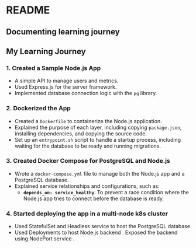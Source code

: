 # README 

## Documenting learning journey

## My Learning Journey

### 1. Created a Sample Node.js App
* A simple API to manage users and metrics.
* Used Express.js for the server framework.
* Implemented database connection logic with the `pg` library.

### 2. Dockerized the App
* Created a `Dockerfile` to containerize the Node.js application.
* Explained the purpose of each layer, including copying `package.json`, installing dependencies, and copying the source code.
* Set up an `entrypoint.sh` script to handle a  startup process, including waiting for the database to be ready and running migrations.

### 3. Created Docker Compose for PostgreSQL and Node.js
* Wrote a `docker-compose.yml` file to manage both the Node.js app and a PostgreSQL database.
* Explained service relationships and configurations, such as:
  - **`depends_on: service_healthy`**: To prevent a race condition where the Node.js app tries to connect before the database is ready.

### 4. Started deploying the app in a multi-node k8s cluster
* Used StatefulSet and Headless service to host the PostgreSQL database 
* Used Deployments to host Node.js backend . Exposed the backend using NodePort service .

